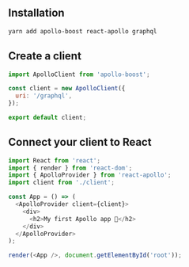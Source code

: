 ## Installation

```bash
yarn add apollo-boost react-apollo graphql
```

## Create a client

```js
import ApolloClient from 'apollo-boost';

const client = new ApolloClient({
  uri: '/graphql',
});

export default client;
```

## Connect your client to React

```js
import React from 'react';
import { render } from 'react-dom';
import { ApolloProvider } from 'react-apollo';
import client from './client';

const App = () => (
  <ApolloProvider client={client}>
    <div>
      <h2>My first Apollo app 🚀</h2>
    </div>
  </ApolloProvider>
);

render(<App />, document.getElementById('root'));
```